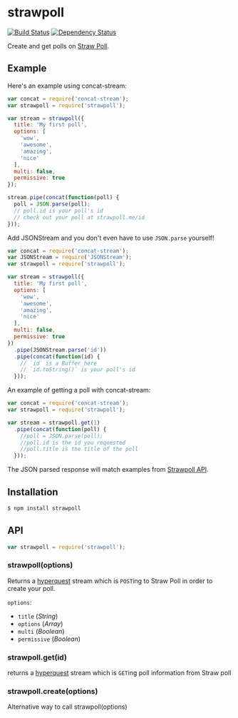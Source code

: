 # strawpoll

[![Build Status](https://travis-ci.org/KenanY/strawpoll.svg?branch=master)](https://travis-ci.org/KenanY/strawpoll)
[![Dependency Status](https://gemnasium.com/KenanY/strawpoll.svg)](https://gemnasium.com/KenanY/strawpoll)

Create and get polls on [Straw Poll](http://strawpoll.me/).

## Example

Here's an example using concat-stream:

``` javascript
var concat = require('concat-stream');
var strawpoll = require('strawpoll');

var stream = strawpoll({
  title: 'My first poll',
  options: [
    'wow',
    'awesome',
    'amazing',
    'nice'
  ],
  multi: false,
  permissive: true
});

stream.pipe(concat(function(poll) {
  poll = JSON.parse(poll);
  // poll.id is your poll's id
  // check out your poll at strawpoll.me/id
}));
```

Add JSONStream and you don't even have to use `JSON.parse` yourself!

``` javascript
var concat = require('concat-stream');
var JSONStream = require('JSONStream');
var strawpoll = require('strawpoll');

var stream = strawpoll({
  title: 'My first poll',
  options: [
    'wow',
    'awesome',
    'amazing',
    'nice'
  ],
  multi: false,
  permissive: true
})
  .pipe(JSONStream.parse('id'))
  .pipe(concat(function(id) {
    // `id` is a Buffer here
    // `id.toString()` is your poll's id
  }));
```

An example of getting a poll with concat-stream:

``` javascript
var concat = require('concat-stream');
var strawpoll = require('strawpoll');

var stream = strawpoll.get(1)
  .pipe(concat(function(poll) {
    //poll = JSON.parse(poll);
    //poll.id is the id you requested
    //poll.title is the title of the poll
  }));
```
The JSON parsed response will match examples from [Strawpoll API](https://github.com/strawpoll/strawpoll/wiki/API).


## Installation

``` bash
$ npm install strawpoll
```

## API

``` javascript
var strawpoll = require('strawpoll');
```

### strawpoll(options)

Returns a [hyperquest](https://github.com/substack/hyperquest) stream which is
`POST`ing to Straw Poll in order to create your poll.

`options`:

  - `title` (_String_)
  - `options` (_Array_)
  - `multi` (_Boolean_)
  - `permissive` (_Boolean_)

### strawpoll.get(id)

returns a [hyperquest](https://github.com/substack/hyperquest) stream which is
`GET`ing poll information from Straw poll

### strawpoll.create(options)

Alternative way to call strawpoll(options)